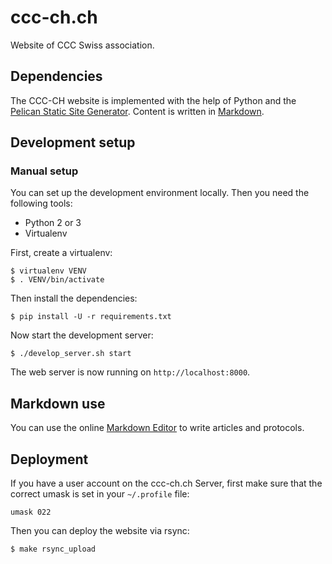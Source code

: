 # ccc-ch.ch

Website of CCC Swiss association.


## Dependencies

The CCC-CH website is implemented with the help of Python and the [Pelican
Static Site Generator][pelican]. Content is written in [Markdown][markdown].


## Development setup

### Manual setup

You can set up the development environment locally. Then you need the following
tools:

* Python 2 or 3
* Virtualenv

First, create a virtualenv:

    $ virtualenv VENV
    $ . VENV/bin/activate

Then install the dependencies:

    $ pip install -U -r requirements.txt

Now start the development server:

    $ ./develop_server.sh start

The web server is now running on `http://localhost:8000`.


## Markdown use

You can use the online [Markdown Editor][markdown-editor] to write articles and
protocols.


## Deployment

If you have a user account on the ccc-ch.ch Server, first make sure that the
correct umask is set in your `~/.profile` file:

    umask 022

Then you can deploy the website via rsync:

    $ make rsync_upload


[pelican]: http://blog.getpelican.com/
[markdown]: https://daringfireball.net/projects/markdown/syntax
[markdown-editor]: http://jbt.github.io/markdown-editor/
